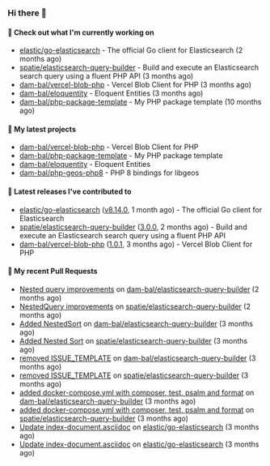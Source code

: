 ### Hi there 👋

#### 👷 Check out what I'm currently working on

- [elastic/go-elasticsearch](https://github.com/elastic/go-elasticsearch) - The official Go client for Elasticsearch (2 months ago)
- [spatie/elasticsearch-query-builder](https://github.com/spatie/elasticsearch-query-builder) - Build and execute an Elasticsearch search query using a fluent PHP API (3 months ago)
- [dam-bal/vercel-blob-php](https://github.com/dam-bal/vercel-blob-php) - Vercel Blob Client for PHP (3 months ago)
- [dam-bal/eloquentity](https://github.com/dam-bal/eloquentity) - Eloquent Entities (3 months ago)
- [dam-bal/php-package-template](https://github.com/dam-bal/php-package-template) - My PHP package template (10 months ago)

#### 🌱 My latest projects

- [dam-bal/vercel-blob-php](https://github.com/dam-bal/vercel-blob-php) - Vercel Blob Client for PHP
- [dam-bal/php-package-template](https://github.com/dam-bal/php-package-template) - My PHP package template
- [dam-bal/eloquentity](https://github.com/dam-bal/eloquentity) - Eloquent Entities
- [dam-bal/php-geos-php8](https://github.com/dam-bal/php-geos-php8) - PHP 8 bindings for libgeos

#### 🔭 Latest releases I've contributed to

- [elastic/go-elasticsearch](https://github.com/elastic/go-elasticsearch) ([v8.14.0](https://github.com/elastic/go-elasticsearch/releases/tag/v8.14.0), 1 month ago) - The official Go client for Elasticsearch
- [spatie/elasticsearch-query-builder](https://github.com/spatie/elasticsearch-query-builder) ([3.0.0](https://github.com/spatie/elasticsearch-query-builder/releases/tag/3.0.0), 2 months ago) - Build and execute an Elasticsearch search query using a fluent PHP API
- [dam-bal/vercel-blob-php](https://github.com/dam-bal/vercel-blob-php) ([1.0.1](https://github.com/dam-bal/vercel-blob-php/releases/tag/1.0.1), 3 months ago) - Vercel Blob Client for PHP

#### 🔨 My recent Pull Requests

- [Nested query improvements](https://github.com/dam-bal/elasticsearch-query-builder/pull/17) on [dam-bal/elasticsearch-query-builder](https://github.com/dam-bal/elasticsearch-query-builder) (2 months ago)
- [NestedQuery improvements](https://github.com/spatie/elasticsearch-query-builder/pull/47) on [spatie/elasticsearch-query-builder](https://github.com/spatie/elasticsearch-query-builder) (2 months ago)
- [Added NestedSort](https://github.com/dam-bal/elasticsearch-query-builder/pull/16) on [dam-bal/elasticsearch-query-builder](https://github.com/dam-bal/elasticsearch-query-builder) (3 months ago)
- [Added Nested Sort](https://github.com/spatie/elasticsearch-query-builder/pull/46) on [spatie/elasticsearch-query-builder](https://github.com/spatie/elasticsearch-query-builder) (3 months ago)
- [removed ISSUE_TEMPLATE](https://github.com/dam-bal/elasticsearch-query-builder/pull/2) on [dam-bal/elasticsearch-query-builder](https://github.com/dam-bal/elasticsearch-query-builder) (3 months ago)
- [removed ISSUE_TEMPLATE](https://github.com/spatie/elasticsearch-query-builder/pull/45) on [spatie/elasticsearch-query-builder](https://github.com/spatie/elasticsearch-query-builder) (3 months ago)
- [added docker-compose.yml with composer, test, psalm and format](https://github.com/dam-bal/elasticsearch-query-builder/pull/1) on [dam-bal/elasticsearch-query-builder](https://github.com/dam-bal/elasticsearch-query-builder) (3 months ago)
- [added docker-compose.yml with composer, test, psalm and format](https://github.com/spatie/elasticsearch-query-builder/pull/44) on [spatie/elasticsearch-query-builder](https://github.com/spatie/elasticsearch-query-builder) (3 months ago)
- [Update index-document.asciidoc](https://github.com/elastic/go-elasticsearch/pull/851) on [elastic/go-elasticsearch](https://github.com/elastic/go-elasticsearch) (3 months ago)
- [Update index-document.asciidoc](https://github.com/elastic/go-elasticsearch/pull/850) on [elastic/go-elasticsearch](https://github.com/elastic/go-elasticsearch) (3 months ago)
